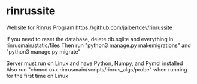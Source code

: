 # rinrussite
Website for Rinrus Program
https://github.com/jalbertdev/rinrussite

If you need to reset the database, delete db.sqlite and everything in rinrusmain/static/files
Then run "python3 manage.py makemigrations" and "python3 manage.py migrate"

Server must run on Linux and have Python, Numpy, and Pymol installed
Also run "chmod u+x rinrusmain/scripts/rinrus_algs/probe" when running for the first time on Linux

